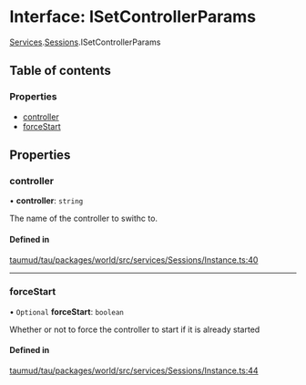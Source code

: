 # Interface: ISetControllerParams

[Services](../modules/tau_world.Services.md).[Sessions](../modules/tau_world.Services.Sessions.md).ISetControllerParams

## Table of contents

### Properties

- [controller](tau_world.Services.Sessions.ISetControllerParams.md#controller)
- [forceStart](tau_world.Services.Sessions.ISetControllerParams.md#forcestart)

## Properties

### controller

• **controller**: `string`

The name of the controller to swithc to.

#### Defined in

[taumud/tau/packages/world/src/services/Sessions/Instance.ts:40](https://github.com/tau-mud/tau/blob/0a6de30/packages/world/src/services/Sessions/Instance.ts#L40)

___

### forceStart

• `Optional` **forceStart**: `boolean`

Whether or not to force the controller to start if it is already started

#### Defined in

[taumud/tau/packages/world/src/services/Sessions/Instance.ts:44](https://github.com/tau-mud/tau/blob/0a6de30/packages/world/src/services/Sessions/Instance.ts#L44)
